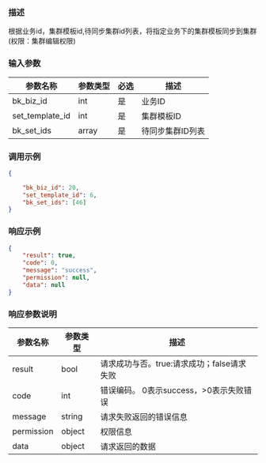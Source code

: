### 描述

根据业务id，集群模板id,待同步集群id列表，将指定业务下的集群模板同步到集群(权限：集群编辑权限)

### 输入参数

| 参数名称            | 参数类型  | 必选 | 描述        |
|-----------------|-------|----|-----------|
| bk_biz_id       | int   | 是  | 业务ID      |
| set_template_id | int   | 是  | 集群模板ID    |
| bk_set_ids      | array | 是  | 待同步集群ID列表 |

### 调用示例

```json
{

    "bk_biz_id": 20,
    "set_template_id": 6,
    "bk_set_ids": [46]
}
```

### 响应示例

```json
{
    "result": true,
    "code": 0,
    "message": "success",
    "permission": null,
    "data": null
}
```

### 响应参数说明

| 参数名称       | 参数类型   | 描述                         |
|------------|--------|----------------------------|
| result     | bool   | 请求成功与否。true:请求成功；false请求失败 |
| code       | int    | 错误编码。 0表示success，>0表示失败错误  |
| message    | string | 请求失败返回的错误信息                |
| permission | object | 权限信息                       |
| data       | object | 请求返回的数据                    |
